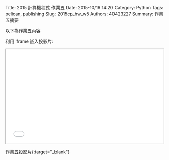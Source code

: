 Title: 2015 計算機程式 作業五
Date: 2015-10/16 14:20
Category: Python
Tags: pelican, publishing
Slug: 2015cp_hw_w5
Authors: 40423227
Summary: 作業五摘要

以下為作業五內容

利用 iframe 嵌入投影片:

<iframe src="40423227_cp_w5_p.html" width="500" height="300"></iframe>

[作業五投影片](40423227_cp_w5_p.html){:target="_blank"}